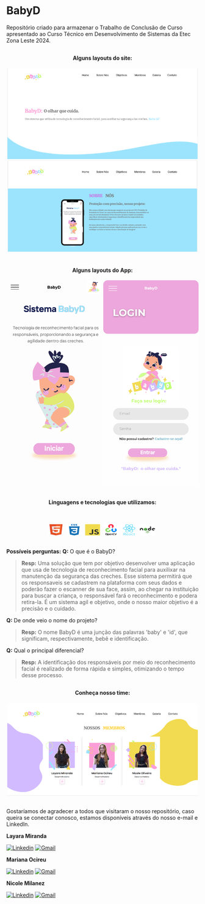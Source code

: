# BabyD
Repositório criado para armazenar o Trabalho de Conclusão de Curso apresentado ao Curso Técnico em Desenvolvimento de Sistemas da Etec Zona Leste 2024.
##

<div align="center">
<h4> Alguns layouts do site: </h4>
  <img width="500" src="https://github.com/marisouza31/BabyD/blob/main/README/home.png"><br>
  <img width="500" src="https://github.com/marisouza31/BabyD/blob/main/README/sobre-nos.png">  
  <br><br>
<h4> Alguns layouts do App: </h4>
  
<img width="250" height="541" src="https://github.com/layryel/AppBabyD/blob/95148ff3b8ce9bf2fff47ad8d190e3d77469b8bc/README/tela%20-%20iniciar.png">
<img width="250" height="541" src="https://github.com/layryel/AppBabyD/blob/main/README/login.png">


## 

<h4> Linguagens e tecnologias que utilizamos: </h4>
<br>
  <p>
  <img src="https://github.com/devicons/devicon/blob/master/icons/html5/html5-original.svg" title="HTML" alt="HTML" width="40" height="30"/>&nbsp;
  <img src="https://github.com/devicons/devicon/blob/master/icons/css3/css3-plain-wordmark.svg"  title="CSS" alt="CSS" width="40" height="30"/>&nbsp;
  <img src="https://github.com/devicons/devicon/blob/master/icons/javascript/javascript-original.svg" title="JavaScript" alt="JavaScript" width="40" height="30"/>&nbsp; 
  <img src="https://github.com/devicons/devicon/blob/master/icons/opencv/opencv-original-wordmark.svg" title="OpenCV" alt="OpenCV" width="40" height="30"/>&nbsp; 
  <img src="https://github.com/devicons/devicon/blob/master/icons/react/react-original-wordmark.svg" title="React" alt="React" width="40" height="30"/>&nbsp; 
  <img src="https://github.com/devicons/devicon/blob/master/icons/nodejs/nodejs-original-wordmark.svg" title="Node.js" alt="Node.js" width="40" height="30"/>&nbsp; 
  </p>
</div>

##

**Possíveis perguntas:**
**Q:** O que é o BabyD?
> **Resp:** Uma solução que tem por objetivo desenvolver uma aplicação que usa de tecnologia de reconhecimento facial para auxilixar na manutenção da segurança das creches. Esse sistema permitirá que os responsaveis se cadastrem na plataforma com seus dados e poderão fazer o escanner de sua face, assim, ao chegar na instituição para buscar a criança, o responsável fará o reconhecimento e podera retira-la. É um sistema agil e objetivo, onde o nosso maior objetivo é a precisão e o cuidado.

**Q:** De onde veio o nome do projeto?
> **Resp:** O nome BabyD é uma junção das palavras 'baby' e 'id', que significam, respectivamente, bebê e identificação.

**Q:** Qual o principal diferencial?
> **Resp:** A identificação dos responsáveis por meio do reconhecimento facial é realizado de forma rápida e simples, otimizando o tempo desse processo.

##

<div align="center">
<h4> Conheça nosso time: </h4>
  <img width="500" src="https://github.com/marisouza31/BabyD/blob/main/README/membros.png">
  <br>
</div>

##

Gostaríamos de agradecer a todos que visitaram o nosso repositório, caso queira se conectar conosco, estamos disponíveis através do nosso e-mail e LinkedIn.

**Layara Miranda**

[![Linkedin](https://img.shields.io/badge/LinkedIn-%230077B5?style=for-the-badge&logo=linkedin&logoColor=white)](https://www.linkedin.com/in/layara-miranda-405664299/?)
[![Gmail](https://img.shields.io/badge/Gmail-D14836?style=for-the-badge&logo=gmail&logoColor=white)](mailto:layaramiranda61@gmail.com)

**Mariana Ocireu**

[![Linkedin](https://img.shields.io/badge/LinkedIn-%230077B5?style=for-the-badge&logo=linkedin&logoColor=white)](https://www.linkedin.com/in/mariana-ocireu-61aa722b3/?)
[![Gmail](https://img.shields.io/badge/Gmail-D14836?style=for-the-badge&logo=gmail&logoColor=white)](mailto:marianaocireu@gmail.com)

**Nicole Milanez**

[![Linkedin](https://img.shields.io/badge/LinkedIn-%230077B5?style=for-the-badge&logo=linkedin&logoColor=white)](https://www.linkedin.com/in/nicole-milanez-127a16288/?)
[![Gmail](https://img.shields.io/badge/Gmail-D14836?style=for-the-badge&logo=gmail&logoColor=white)](mailto:nm4797100@gmail.com)
